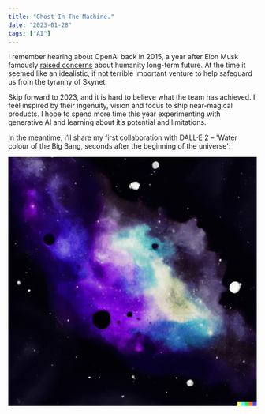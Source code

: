 ```yaml
---
title: "Ghost In The Machine."
date: "2023-01-28"
tags: ["AI"]
---
```


I remember hearing about OpenAI back in 2015, a year after Elon Musk famously [raised concerns](https://twitter.com/elonmusk/status/496012177103663104?ref_src=twsrc%5Etfw%7Ctwcamp%5Etweetembed%7Ctwterm%5E496012177103663104%7Ctwgr%5Eb3ab514623f1cde527f8c15693c9aa16cf972a3e%7Ctwcon%5Es1_&ref_url=https%3A%2F%2Fwww.redditmedia.com%2Fmediaembed%2F2ckxke%3Fresponsive%3Dtrueis_nightmode%3Dfalse) about humanity long-term future. At the time it seemed like an idealistic, if not terrible important venture to help safeguard us from the tyranny of Skynet. 

Skip forward to 2023, and it is hard to believe what the team has achieved. I feel inspired by their ingenuity, vision and focus to ship near-magical products. I hope to spend more time this year experimenting with generative AI and learning about it’s potential and limitations. 

In the meantime, i’ll share my first collaboration with DALL·E 2 – 'Water colour of the Big Bang, seconds after the beginning of the universe':

![The Bang Bang](note_images/bigBangWaterColour.png)
